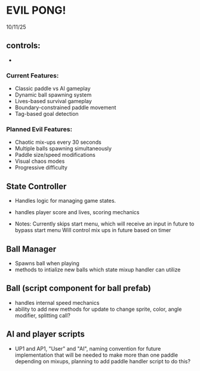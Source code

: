 # EVIL PONG!

10/11/25

## controls:
- 

### Current Features:
- Classic paddle vs AI gameplay
- Dynamic ball spawning system
- Lives-based survival gameplay
- Boundary-constrained paddle movement
- Tag-based goal detection

### Planned Evil Features:
- Chaotic mix-ups every 30 seconds
- Multiple balls spawning simultaneously
- Paddle size/speed modifications
- Visual chaos modes
- Progressive difficulty

## State Controller

- Handles logic for managing game states.
- handles player score and lives, scoring mechanics

- Notes:
    Currently skips start menu, which will receive an input in future to bypass start menu
    Will control mix ups in future based on timer

## Ball Manager

- Spawns ball when playing
- methods to intialize new balls which state mixup handler can utilize

## Ball (script component for ball prefab)

- handles internal speed mechanics
- ability to add new methods for update to change sprite, color, angle modifier, splitting call?

## AI and player scripts

- UP1 and AP1, "User" and "AI", naming convention for future implementation that will be needed to make more than one paddle depending on mixups, planning to add paddle handler script to do this?